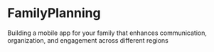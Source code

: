 # FamilyPlanning
Building a mobile app for your family that enhances communication, organization, and engagement across different regions
